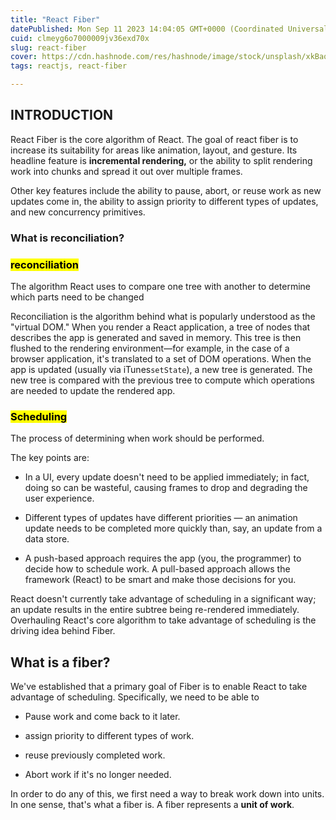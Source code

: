 ```yaml
---
title: "React Fiber"
datePublished: Mon Sep 11 2023 14:04:05 GMT+0000 (Coordinated Universal Time)
cuid: clmeyg6o7000009jv36exd70x
slug: react-fiber
cover: https://cdn.hashnode.com/res/hashnode/image/stock/unsplash/xkBaqlcqeb4/upload/6f155320aa547818f2ab32b4be5d9ad6.jpeg
tags: reactjs, react-fiber

---
```


## INTRODUCTION

React Fiber is the core algorithm of React. The goal of react fiber is to increase its suitability for areas like animation, layout, and gesture. Its headline feature is **incremental rendering,** or the ability to split rendering work into chunks and spread it out over multiple frames.

Other key features include the ability to pause, abort, or reuse work as new updates come in, the ability to assign priority to different types of updates, and new concurrency primitives.

### What is reconciliation?

### **<mark>reconciliation</mark>**

The algorithm React uses to compare one tree with another to determine which parts need to be changed

Reconciliation is the algorithm behind what is popularly understood as the "virtual DOM." When you render a React application, a tree of nodes that describes the app is generated and saved in memory. This tree is then flushed to the rendering environment—for example, in the case of a browser application, it's translated to a set of DOM operations. When the app is updated (usually via iTunes`setState`), a new tree is generated. The new tree is compared with the previous tree to compute which operations are needed to update the rendered app.

### **<mark>Scheduling</mark>**

The process of determining when work should be performed.

The key points are:

* In a UI, every update doesn't need to be applied immediately; in fact, doing so can be wasteful, causing frames to drop and degrading the user experience.
    
* Different types of updates have different priorities — an animation update needs to be completed more quickly than, say, an update from a data store.
    
* A push-based approach requires the app (you, the programmer) to decide how to schedule work. A pull-based approach allows the framework (React) to be smart and make those decisions for you.
    

React doesn't currently take advantage of scheduling in a significant way; an update results in the entire subtree being re-rendered immediately. Overhauling React's core algorithm to take advantage of scheduling is the driving idea behind Fiber.

## What is a fiber?

We've established that a primary goal of Fiber is to enable React to take advantage of scheduling. Specifically, we need to be able to

* Pause work and come back to it later.
    
* assign priority to different types of work.
    
* reuse previously completed work.
    
* Abort work if it's no longer needed.
    

In order to do any of this, we first need a way to break work down into units. In one sense, that's what a fiber is. A fiber represents a **unit of work**.